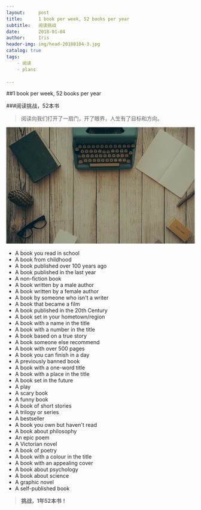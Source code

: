 ```yaml
---
layout:     post
title:      1 book per week, 52 books per year
subtitle:   阅读挑战
date:       2018-01-04
author:     Iris
header-img: img/head-20180104-3.jpg
catalog: true
tags:
    - 阅读
    - plans
    
---
```



##1 book per week, 52 books per year

###阅读挑战，52本书

> 阅读向我们打开了一扇门，开了眼界，人生有了目标和方向。

![读书](https://github.com/njfulib/njfulib.github.io/blob/master/img/head-20180104-3.jpg)

- A book you read in school
- A book from childhood
- A book published over 100 years ago
- A book published in the last year
- A non-fiction book
- A book written by a male author
- A book written by a female author
- A book by someone who isn't a writer
- A book that became a film
- A book published in the 20th Century
- A book set in your hometown/region
- A book with a name in the title
- A book with a number in the title
- A book based on a true story
- A book someone else recommend
- A book with over 500 pages
- A book you can finish in a day
- A previously banned book
- A book with a one-word title
- A book with a place in the title
- A book set in the future
- A play
- A scary book
- A funny book
- A book of short stories
- A trilogy or series
- A bestseller
- A book you own but haven't read
- A book about philosophy
- An epic poem
- A Victorian novel
- A book of poetry
- A book with a colour in the title
- A book with an appealing cover
- A book about psychology
- A book about science
- A graphic novel
- A self-published book


> **挑战，1年52本书！**

